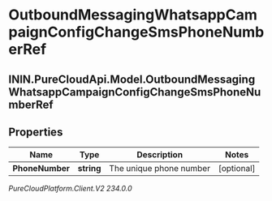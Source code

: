 # OutboundMessagingWhatsappCampaignConfigChangeSmsPhoneNumberRef

## ININ.PureCloudApi.Model.OutboundMessagingWhatsappCampaignConfigChangeSmsPhoneNumberRef

## Properties

|Name | Type | Description | Notes|
|------------ | ------------- | ------------- | -------------|
| **PhoneNumber** | **string** | The unique phone number | [optional] |



_PureCloudPlatform.Client.V2 234.0.0_
